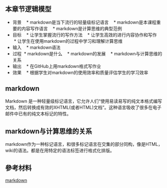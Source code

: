 # 

## 本章节逻辑模型

* 背景
    * markdown是当下流行的轻量级标记语言
    * markdown是本课程重要的内容写作语言
    * markdown是计算思维的典型范例
* 目标
    * 让学生掌握流行的写作方法
    * 让学生高效的进行内容协作和写作
    * 让学生在使用markdown的过程中学习和理解计算思维
* 输入
    * markdown语法
* 过程
    * markdown是什么
    * markdown的发展
    * markdown与计算思维的关系
* 输出
    * 在GitHub上用markdown格式写作业
* 效果
    * 根据学生对markdown的使用效率和质量评估学生的学习效率
    
## markdown

Markdown 是一种轻量级标记语言，它允许人们“使用易读易写的纯文本格式编写文档，然后转换成有效的XHTML(或者HTML)文档”。这种语言吸收了很多在电子邮件中已有的纯文本标记的特性。

## markdown与计算思维的关系

markdown作为一种标记语言，和很多标记语言在交集的部分同构，像是HTML，wiki的语法。都是在用特定的语法标签进行格式化排版。


## 參考材料

[markdown](https://zh.wikipedia.org/wiki/Markdown)

